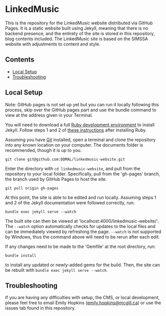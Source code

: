 # LinkedMusic

This is the repository for the LinkedMusic website distributed via GitHub Pages. It is a static website built using Jekyll, meaning that there is no backend presence, and the entirety of the site is stored in this repository, blog contents included. The LinkedMusic site is based on the SIMSSA website with adjustments to content and style.

## Contents

- [Local Setup](#local-setup)
- [Troubleshooting](#troubleshooting)

## Local Setup

Note: GitHub pages is not set up yet but you can run it locally following this process, skip over the GitHub pages part and use the bundle command to view at the address given in your Terminal.

You will need to download a full [Ruby development environment](https://jekyllrb.com/docs/installation/) to install Jekyll. Follow steps 1 and 2 of [these instructions](https://jekyllrb.com/docs/) after installing Ruby.

Assuming you have [Git](https://www.atlassian.com/git/tutorials/install-git) installed, open a terminal and clone the repository into any known location on your computer. The documents folder is recommended, though it is up to you. 

```
git clone git@github.com:DDMAL/linkedmusic-website.git
```

Enter the directory with `cd linkedmusic-website`, and pull from the repository to your local folder. Specifically, pull from the 'gh-pages' branch, the branch used by GitHub Pages to host the site.

```
git pull origin gh-pages
```

At this point, the site is able to be edited and run locally. Assuming steps 1 and 2 of the Jekyll documentation were followed correctly, run:

```
bundle exec jekyll serve --watch
```

The built site can then be viewed at 'localhost:4000/linkedmusic-website/'. The `--watch` option automatically checks for updates to the local files and can be immediately viewed by refreshing the page. `--watch` is not supported by Windows, thus the command above will need to be rerun after each edit.

If any changes need to be made to the 'Gemfile' at the root directory, run:

```
bundle install
```

to install any updated or newly-added gems for the build. Then, the site can be rebuilt with `bundle exec jekyll serve --watch`.

## Troubleshooting

If you are having any difficulties with setup, the CMS, or local development, please feel free to email Emily Hopkins (emily.hopkins@mcgill.ca) or use the issues tab found in this repository. 
